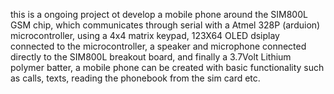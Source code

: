 this is a ongoing project ot develop a mobile phone around the SIM800L GSM chip, which communicates through serial with a Atmel 328P (arduion) microcontroller, using a 4x4 matrix keypad, 123X64 OLED dsiplay connected to the microcontroller, a speaker and microphone connected directly to the SIM800L breakout board, and finally a 3.7Volt Lithium polymer batter, a mobile phone can be created with basic functionality such as calls, texts, reading the phonebook from the sim card etc.